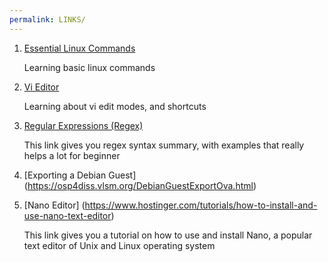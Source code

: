 ```yaml
---
permalink: LINKS/
---
```

1. [Essential Linux Commands](https://www.javatpoint.com/linux-commands)

   Learning basic linux commands

2. [Vi Editor](https://www.redhat.com/sysadmin/introduction-vi-editor)

   Learning about vi edit modes, and shortcuts

3. [Regular Expressions (Regex)](https://www3.ntu.edu.sg/home/ehchua/programming/howto/Regexe.html) 
   
    This link gives you regex syntax summary, with examples that really helps a lot for beginner

4. [Exporting a Debian Guest] (https://osp4diss.vlsm.org/DebianGuestExportOva.html)

5. [Nano Editor] (https://www.hostinger.com/tutorials/how-to-install-and-use-nano-text-editor)
   
   This link gives you a tutorial on how to use and install Nano, a popular text editor of Unix and Linux operating system 

